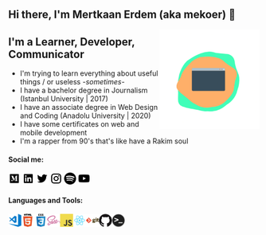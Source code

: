 ## Hi there, I'm Mertkaan Erdem (aka mekoer) :metal:

<img src="socialmedia/coding.gif" alt="Coding" width=200 height=200 align="right">

## I'm a Learner, Developer, Communicator

- I'm trying to learn everything about useful things / or useless _-sometimes-_
- I have a bachelor degree in Journalism (Istanbul University | 2017)
- I have an associate degree in Web Design and Coding (Anadolu University | 2020)
- I have some certificates on web and mobile development
- I'm a rapper from 90's that's like have a Rakim soul

#### Social me:

<a href="https://mertkaanerdem.medium.com/" target="_blank"><img src="socialmedia/medium.png" alt="Medium" width="24"></a>
<a href="https://www.linkedin.com/in/mertkaanerdem" target="_blank"><img src="socialmedia/linkedin.png" alt="Linkedin" width="24"></a>
<a href="https://www.twitter.com/mertkaanerdem" target="_blank"><img src="socialmedia/twitter.png" alt="Twitter" width="24"></a>
<a href="https://www.instagram.com/mertkaanerdem" target="_blank"><img src="socialmedia/instagram.png" alt="Instagram" width="24"></a>
<a href="https://open.spotify.com/artist/2NGfe9lWQSahIJaLKe5e8J?si=A2fuopwgRzC2D-Uvpwk14w" target="_blank"><img src="socialmedia/spotify.png" alt="Spotify" width="24"></a>
<a href="https://www.youtube.com/channel/UCUw2YmBMUyh45dKYZ11Taog" target="_blank"><img src="socialmedia/youtube.png" alt="youtube" width="24"></a>

#### Languages and Tools:

<img align="left" alt="Visual Studio Code" width="26px" src="https://raw.githubusercontent.com/github/explore/80688e429a7d4ef2fca1e82350fe8e3517d3494d/topics/visual-studio-code/visual-studio-code.png" />
<img align="left" alt="HTML5" width="26px" src="https://raw.githubusercontent.com/github/explore/80688e429a7d4ef2fca1e82350fe8e3517d3494d/topics/html/html.png" />
<img align="left" alt="CSS3" width="26px" src="https://raw.githubusercontent.com/github/explore/80688e429a7d4ef2fca1e82350fe8e3517d3494d/topics/css/css.png" />
<img align="left" alt="Sass" width="26px" src="https://raw.githubusercontent.com/github/explore/80688e429a7d4ef2fca1e82350fe8e3517d3494d/topics/sass/sass.png" />
<img align="left" alt="JavaScript" width="26px" src="https://raw.githubusercontent.com/github/explore/80688e429a7d4ef2fca1e82350fe8e3517d3494d/topics/javascript/javascript.png" />
<img align="left" alt="React" width="26px" src="https://raw.githubusercontent.com/github/explore/80688e429a7d4ef2fca1e82350fe8e3517d3494d/topics/react/react.png" />
<img align="left" alt="Git" width="26px" src="https://raw.githubusercontent.com/github/explore/80688e429a7d4ef2fca1e82350fe8e3517d3494d/topics/git/git.png" />
<img align="left" alt="GitHub" width="26px" src="https://raw.githubusercontent.com/github/explore/78df643247d429f6cc873026c0622819ad797942/topics/github/github.png" />
<img align="left" alt="Terminal" width="26px" src="https://raw.githubusercontent.com/github/explore/80688e429a7d4ef2fca1e82350fe8e3517d3494d/topics/terminal/terminal.png" />

<br />
<br />
